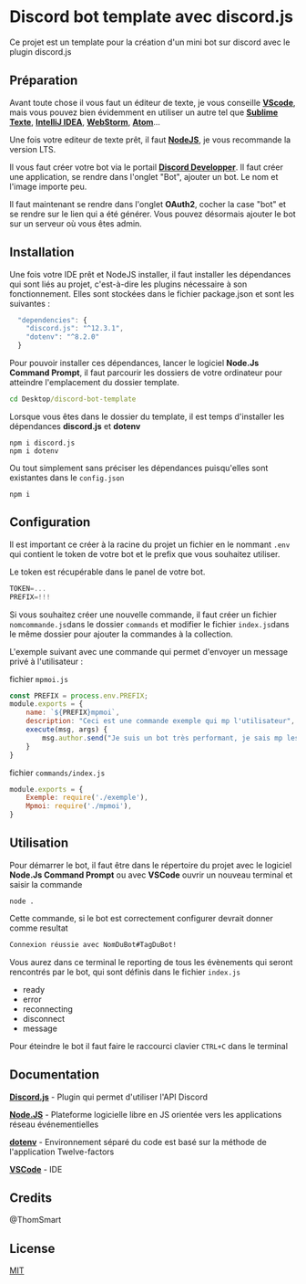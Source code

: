 # Discord bot template avec discord.js

Ce projet est un template pour la création d'un mini bot sur discord avec le plugin discord.js

## Préparation

Avant toute chose il vous faut un éditeur de texte, je vous conseille **[VScode](https://code.visualstudio.com/)**, mais vous pouvez bien évidemment en utiliser un autre tel que **[Sublime Texte](https://www.sublimetext.com/)**, **[IntelliJ IDEA](https://www.jetbrains.com/idea/)**, **[WebStorm](https://www.jetbrains.com/webstorm/)**, **[Atom](https://atom.io/)**... 

Une fois votre editeur de texte prêt, il faut **[NodeJS](https://nodejs.org/en/)**, je vous recommande la version LTS.

Il vous faut créer votre bot via le portail **[Discord Developper](https://discord.com/developers/applications)**. Il faut créer une application, se rendre dans l'onglet "Bot", ajouter un bot. Le nom et l'image importe peu.

Il faut maintenant se rendre dans l'onglet **OAuth2**, cocher la case "bot" et se rendre sur le lien qui a été générer. Vous pouvez désormais ajouter le bot sur un serveur où vous êtes admin.

## Installation

Une fois votre IDE prêt et NodeJS installer, il faut installer les dépendances qui sont liés au projet, c'est-à-dire les plugins nécessaire à son fonctionnement. Elles sont stockées dans le fichier package.json et sont les suivantes :
```js
  "dependencies": {
    "discord.js": "^12.3.1",
    "dotenv": "^8.2.0"
  }
```

Pour pouvoir installer ces dépendances, lancer le logiciel **Node.Js Command Prompt**, il faut parcourir les dossiers de votre ordinateur pour atteindre l'emplacement du dossier template.

```bat
cd Desktop/discord-bot-template
```
Lorsque vous êtes dans le dossier du template, il est temps d'installer les dépendances **discord.js** et **dotenv**
```nodejs
npm i discord.js
npm i dotenv
```
Ou tout simplement sans préciser les dépendances puisqu'elles sont existantes dans le `config.json`
```nodejs
npm i
```


## Configuration
Il est important ce créer à la racine du projet un fichier en le nommant `.env` qui contient le token de votre bot et le prefix que vous souhaitez utiliser. 

Le token est récupérable dans le panel de votre bot.
```js
TOKEN=...
PREFIX=!!!
```

Si vous souhaitez créer une nouvelle commande, il faut créer un fichier `nomcommande.js`dans le dossier `commands` et modifier le fichier `index.js`dans le même dossier pour ajouter la commandes à la collection.

L'exemple suivant avec une commande qui permet d'envoyer un message privé à l'utilisateur :

fichier `mpmoi.js`
```js
const PREFIX = process.env.PREFIX;
module.exports = {
    name: `${PREFIX}mpmoi`,
    description: "Ceci est une commande exemple qui mp l'utilisateur",
    execute(msg, args) {
        msg.author.send("Je suis un bot très performant, je sais mp les utilisateurs !");
    }
}
```
fichier `commands/index.js`
```js
module.exports = {
    Exemple: require('./exemple'),
    Mpmoi: require('./mpmoi'),
}
```

## Utilisation
Pour démarrer le bot, il faut être dans le répertoire du projet avec le logiciel **Node.Js Command Prompt** ou avec **VSCode** ouvrir un nouveau terminal et saisir la commande
```node
node .
```
Cette commande, si le bot est correctement configurer devrait donner comme resultat
```bat
Connexion réussie avec NomDuBot#TagDuBot!
```
Vous aurez dans ce terminal le reporting de tous les évènements qui seront rencontrés par le bot, qui sont définis dans le fichier `index.js`
- ready
- error
- reconnecting
- disconnect
- message


Pour éteindre le bot il faut faire le raccourci clavier `CTRL+C` dans le terminal

## Documentation
**[Discord.js](https://discord.js.org/#/docs/main/stable/general/welcome)** - Plugin qui permet d'utiliser l'API Discord

**[Node.JS](https://nodejs.org/dist/latest-v12.x/docs/api/)** - Plateforme logicielle libre en JS orientée vers les applications réseau événementielles

**[dotenv](https://www.npmjs.com/package/dotenv)** - Environnement séparé du code est basé sur la méthode de l'application Twelve-factors

**[VSCode](https://code.visualstudio.com/docs)** - IDE


## Credits
@ThomSmart


## License
[MIT](https://choosealicense.com/licenses/mit/)
